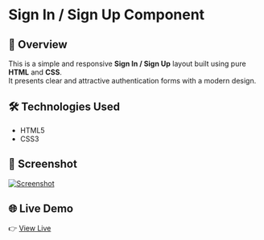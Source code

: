 # Sign In / Sign Up Component

## 🔎 Overview  
This is a simple and responsive **Sign In / Sign Up** layout built using pure **HTML** and **CSS**.  
It presents clear and attractive authentication forms with a modern design.

## 🛠 Technologies Used  
- HTML5  
- CSS3  

## 📸 Screenshot  
[![Screenshot](https://i.postimg.cc/XJWykdmC/Screenshot-2025-06-05-at-22-48-31.png)](https://postimg.cc/QB6tX9X8)

## 🌐 Live Demo  
👉 <a href="https://sign-in-upx.netlify.app/" target="_blank">View Live</a>
